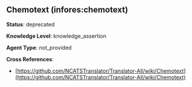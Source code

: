 [//]: # (DO NOT MANUALLY EDIT THIS FILE. IT IS GENERATED FROM A TEMPLATE.)

## Chemotext (infores:chemotext)

**Status**: deprecated
  
**Knowledge Level**: knowledge_assertion
  
**Agent Type**: not_provided



**Cross References**:

- [https://github.com/NCATSTranslator/Translator-All/wiki/Chemotext](https://github.com/NCATSTranslator/Translator-All/wiki/Chemotext)

